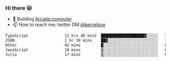 ### Hi there 😃

- 🔨 Building [Arcade.computer](https://arcade.computer)
- 📫 How to reach me: twitter DM [@kernelsoe](https://twitter.com/kernelsoe)

<!--START_SECTION:waka-->

```txt
TypeScript                12 hrs 48 mins  ███████████████████▓░░░░░   78.78 %
JSON                      1 hr 39 mins    ██▓░░░░░░░░░░░░░░░░░░░░░░   10.14 %
Other                     42 mins         █░░░░░░░░░░░░░░░░░░░░░░░░   04.32 %
JavaScript                18 mins         ▒░░░░░░░░░░░░░░░░░░░░░░░░   01.86 %
Julia                     17 mins         ▒░░░░░░░░░░░░░░░░░░░░░░░░   01.80 %
```

<!--END_SECTION:waka-->
